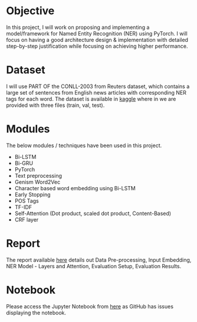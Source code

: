 # Objective
In this project, I will work on proposing and implementing a model/framework for Named Entity Recognition (NER) using PyTorch. 
I will focus on having a good architecture design & implementation with detailed step-by-step justification while focusing on achieving higher performance.

# Dataset
I will use PART OF the CONLL-2003 from Reuters dataset, which contains a large set of sentences from English news articles with corresponding NER tags for each word.
The dataset is available in [kaggle](https://www.kaggle.com/c/2020-comp5046-a2/data) where in we are provided with three files (train, val, test).

# Modules
The below modules / techniques have been used in this project.
* Bi-LSTM
* Bi-GRU
* PyTorch
* Text preprocessing
* Genism Word2Vec
* Character based word embedding using Bi-LSTM
* Early Stopping
* POS Tags
* TF-IDF
* Self-Attention (Dot product, scaled dot product, Content-Based)
* CRF layer

# Report
The report available [here](https://github.com/harinath0906/NER_Model/blob/master/Project_report.pdf) details out Data Pre-processing, Input Embedding, NER Model - Layers and Attention, Evaluation Setup, Evaluation Results.

# Notebook
Please access the Jupyter Notebook from [here](https://colab.research.google.com/drive/1-x0vKddg0ugvIH4lARQC6SaFw8QbPuUi?usp=sharing) as GitHub has issues displaying the notebook.
